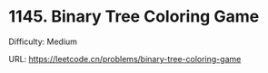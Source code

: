 # 1145. Binary Tree Coloring Game

Difficulty: Medium

URL: https://leetcode.cn/problems/binary-tree-coloring-game

